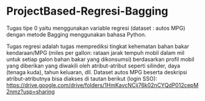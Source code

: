 # ProjectBased-Regresi-Bagging
Tugas tipe 0 yaitu menggunakan variable regresi (dataset : autos MPG) dengan metode Bagging menggunakan bahasa Python.

Tugas regresi adalah tugas memprediksi tingkat kehematan bahan bakar kendaraan/MPG (miles per gallon: rataan jarak tempuh mobil dalam mil untuk setiap galon bahan bakar yang dikonsumsi) berdasarkan profil mobil yang diberikan yang diwakili oleh atribut-atribut seperti silinder, daya (tenaga kuda), tahun keluaran, dll. Dataset autos MPG beserta deskripsi atribut-atributnya bisa diakses di tautan berikut (login SSO):
https://drive.google.com/drive/folders/1HmKavcNCij76k02nCYQdP012cepM2nmz?usp=sharing
